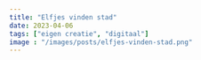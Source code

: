 ```yaml
---
title: "Elfjes vinden stad"
date: 2023-04-06
tags: ["eigen creatie", "digitaal"]
image : "/images/posts/elfjes-vinden-stad.png"
---
```


